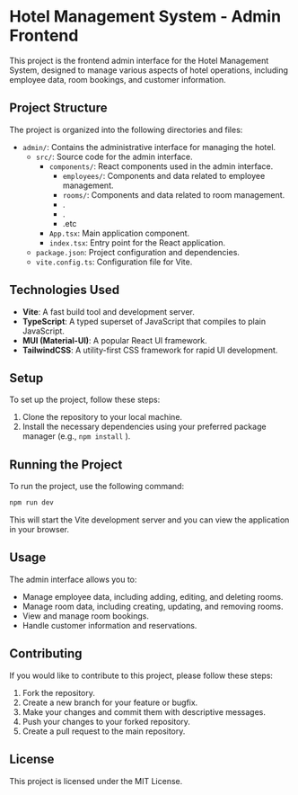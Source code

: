 # Hotel Management System - Admin Frontend

This project is the frontend admin interface for the Hotel Management System, designed to manage various aspects of hotel operations, including employee data, room bookings, and customer information.

## Project Structure

The project is organized into the following directories and files:

- `admin/`: Contains the administrative interface for managing the hotel.
  - `src/`: Source code for the admin interface.
    - `components/`: React components used in the admin interface.
      - `employees/`: Components and data related to employee management.
      - `rooms/`: Components and data related to room management.
      - .
      - .
      - .etc
    - `App.tsx`: Main application component.
    - `index.tsx`: Entry point for the React application.
  - `package.json`: Project configuration and dependencies.
  - `vite.config.ts`: Configuration file for Vite.

## Technologies Used

- **Vite**: A fast build tool and development server.
- **TypeScript**: A typed superset of JavaScript that compiles to plain JavaScript.
- **MUI (Material-UI)**: A popular React UI framework.
- **TailwindCSS**: A utility-first CSS framework for rapid UI development.

## Setup

To set up the project, follow these steps:

1. Clone the repository to your local machine.
2. Install the necessary dependencies using your preferred package manager (e.g., `npm install` ).

## Running the Project

To run the project, use the following command:

```bash
npm run dev
```

This will start the Vite development server and you can view the application in your browser.

## Usage

The admin interface allows you to:

- Manage employee data, including adding, editing, and deleting rooms.
- Manage room data, including creating, updating, and removing rooms.
- View and manage room bookings.
- Handle customer information and reservations.

## Contributing

If you would like to contribute to this project, please follow these steps:

1. Fork the repository.
2. Create a new branch for your feature or bugfix.
3. Make your changes and commit them with descriptive messages.
4. Push your changes to your forked repository.
5. Create a pull request to the main repository.

## License

This project is licensed under the MIT License.
